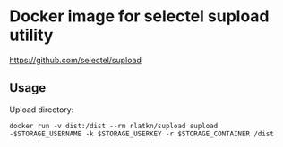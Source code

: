 # Docker image for selectel supload utility

https://github.com/selectel/supload

## Usage

Upload directory:

    docker run -v dist:/dist --rm rlatkn/supload supload -$STORAGE_USERNAME -k $STORAGE_USERKEY -r $STORAGE_CONTAINER /dist 